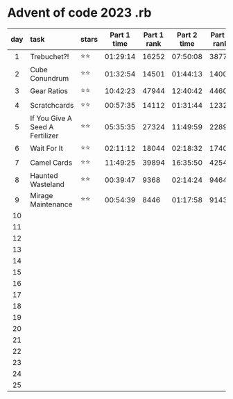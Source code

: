 # Advent  of code 2023 .rb



| day | task                            | stars | Part 1 time | Part 1 rank | Part 2 time | Part 2 rank | link                                |
|:---:|:--------------------------------|-------|-------------|-------------|-------------|-------------|-------------------------------------|
|  1  | Trebuchet?!                     | ⭐⭐    | 01:29:14    | 16252       | 07:50:08    | 38775       | https://adventofcode.com/2023/day/1 |
|  2  | Cube Conundrum                  | ⭐⭐    | 01:32:54    | 14501       | 01:44:13    | 14004       | https://adventofcode.com/2023/day/2 | 
|  3  | Gear Ratios                     | ⭐⭐    | 10:42:23    | 47944       | 12:40:42    | 44605       | https://adventofcode.com/2023/day/3 | 
|  4  | Scratchcards                    | ⭐⭐    | 00:57:35    | 14112       | 01:31:44    | 12322       | https://adventofcode.com/2023/day/4 | 
|  5  | If You Give A Seed A Fertilizer | ⭐⭐    | 05:35:35    | 27324       | 11:49:59    | 22891       | https://adventofcode.com/2023/day/5 | 
|  6  | Wait For It                     | ⭐⭐    | 02:11:12    | 18044       | 02:18:32    | 17400       | https://adventofcode.com/2023/day/6 | 
|  7  | Camel Cards                     | ⭐⭐    | 11:49:25    | 39894       | 16:35:50    | 42541       | https://adventofcode.com/2023/day/7 | 
|  8  | Haunted Wasteland               | ⭐⭐    | 00:39:47    | 9368        | 02:14:24    | 9464        | https://adventofcode.com/2023/day/8 | 
|  9  | Mirage Maintenance              | ⭐⭐    | 00:54:39    | 8446        | 01:17:58    | 9143        | https://adventofcode.com/2023/day/9 | 
| 10  |                                 |       |             |             |             |             |                                     | 
| 11  |                                 |       |             |             |             |             |                                     | 
| 12  |                                 |       |             |             |             |             |                                     | 
| 13  |                                 |       |             |             |             |             |                                     | 
| 14  |                                 |       |             |             |             |             |                                     | 
| 15  |                                 |       |             |             |             |             |                                     | 
| 16  |                                 |       |             |             |             |             |                                     | 
| 17  |                                 |       |             |             |             |             |                                     | 
| 18  |                                 |       |             |             |             |             |                                     | 
| 19  |                                 |       |             |             |             |             |                                     | 
| 20  |                                 |       |             |             |             |             |                                     | 
| 21  |                                 |       |             |             |             |             |                                     | 
| 22  |                                 |       |             |             |             |             |                                     | 
| 23  |                                 |       |             |             |             |             |                                     | 
| 24  |                                 |       |             |             |             |             |                                     | 
| 25  |                                 |       |             |             |             |             |                                     | 

